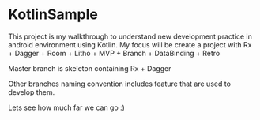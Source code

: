# KotlinSample

This project is my walkthrough to understand new development practice in android environment using Kotlin.
My focus will be create a project with Rx + Dagger + Room + Litho + MVP + Branch + DataBinding + Retro

Master branch is skeleton containing Rx + Dagger

Other branches naming convention includes feature that are used to develop them.

Lets see how much far we can go :)
